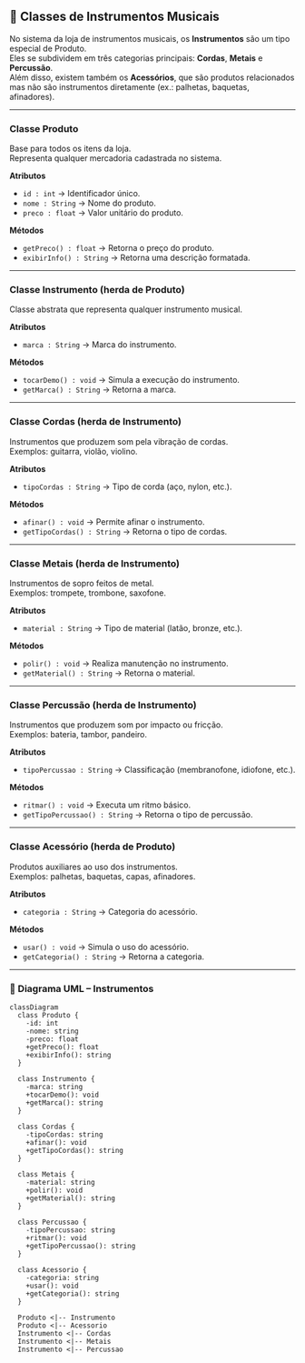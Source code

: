## 🎵 Classes de Instrumentos Musicais

No sistema da loja de instrumentos musicais, os **Instrumentos** são um tipo especial de Produto.  
Eles se subdividem em três categorias principais: **Cordas**, **Metais** e **Percussão**.  
Além disso, existem também os **Acessórios**, que são produtos relacionados mas não são instrumentos diretamente (ex.: palhetas, baquetas, afinadores).

---

### Classe Produto
Base para todos os itens da loja.  
Representa qualquer mercadoria cadastrada no sistema.

**Atributos**
- `id : int` → Identificador único.  
- `nome : String` → Nome do produto.  
- `preco : float` → Valor unitário do produto.  

**Métodos**
- `getPreco() : float` → Retorna o preço do produto.  
- `exibirInfo() : String` → Retorna uma descrição formatada.  

---

### Classe Instrumento (herda de Produto)
Classe abstrata que representa qualquer instrumento musical.

**Atributos**
- `marca : String` → Marca do instrumento.  

**Métodos**
- `tocarDemo() : void` → Simula a execução do instrumento.  
- `getMarca() : String` → Retorna a marca.  

---

### Classe Cordas (herda de Instrumento)
Instrumentos que produzem som pela vibração de cordas.  
Exemplos: guitarra, violão, violino.

**Atributos**
- `tipoCordas : String` → Tipo de corda (aço, nylon, etc.).  

**Métodos**
- `afinar() : void` → Permite afinar o instrumento.  
- `getTipoCordas() : String` → Retorna o tipo de cordas.  

---

### Classe Metais (herda de Instrumento)
Instrumentos de sopro feitos de metal.  
Exemplos: trompete, trombone, saxofone.

**Atributos**
- `material : String` → Tipo de material (latão, bronze, etc.).  

**Métodos**
- `polir() : void` → Realiza manutenção no instrumento.  
- `getMaterial() : String` → Retorna o material.  

---

### Classe Percussão (herda de Instrumento)
Instrumentos que produzem som por impacto ou fricção.  
Exemplos: bateria, tambor, pandeiro.

**Atributos**
- `tipoPercussao : String` → Classificação (membranofone, idiofone, etc.).  

**Métodos**
- `ritmar() : void` → Executa um ritmo básico.  
- `getTipoPercussao() : String` → Retorna o tipo de percussão.  

---

### Classe Acessório (herda de Produto)
Produtos auxiliares ao uso dos instrumentos.  
Exemplos: palhetas, baquetas, capas, afinadores.

**Atributos**
- `categoria : String` → Categoria do acessório.  

**Métodos**
- `usar() : void` → Simula o uso do acessório.  
- `getCategoria() : String` → Retorna a categoria.  

---

### 🎼 Diagrama UML – Instrumentos

```mermaid
classDiagram
  class Produto {
    -id: int
    -nome: string
    -preco: float
    +getPreco(): float
    +exibirInfo(): string
  }

  class Instrumento {
    -marca: string
    +tocarDemo(): void
    +getMarca(): string
  }

  class Cordas {
    -tipoCordas: string
    +afinar(): void
    +getTipoCordas(): string
  }

  class Metais {
    -material: string
    +polir(): void
    +getMaterial(): string
  }

  class Percussao {
    -tipoPercussao: string
    +ritmar(): void
    +getTipoPercussao(): string
  }

  class Acessorio {
    -categoria: string
    +usar(): void
    +getCategoria(): string
  }

  Produto <|-- Instrumento
  Produto <|-- Acessorio
  Instrumento <|-- Cordas
  Instrumento <|-- Metais
  Instrumento <|-- Percussao
